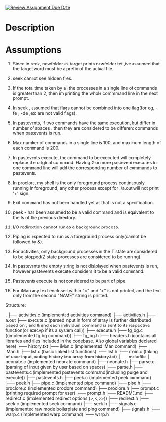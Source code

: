 [![Review Assignment Due Date](https://classroom.github.com/assets/deadline-readme-button-24ddc0f5d75046c5622901739e7c5dd533143b0c8e959d652212380cedb1ea36.svg)](https://classroom.github.com/a/76mHqLr5)
# Description

# Assumptions

1. Since in seek, newfolder as target prints newfolder.txt ,ive assumed that the target word must be a prefix of the actual file.

2. seek cannot see hidden files.

3. If the total time taken by all the processes in a single line of commands is greater than 2, then im printing the whole commmand line in the next prompt.

4. In seek , assumed that flags cannot be combined into one flag(for eg, -fe , -de ,etc are not valid flags).

5. In pastevents, if two commands have the same execution, but differ in number of spaces , then they are considered to be different commands when pastevents is run.

6. Max number of commands in a single line is 100, and maximum length of each command is 200.

7. In pastevents execute, the command to be executed will completely replace the original command. Having 2 or more pastevent executes in one command line will add the corresponding number of commands to pastevents.

8. In proclore, my shell is the only foreground process continuously running in foreground, any other process except for ./a.out will not print '+' sign.

9. Exit command has not been handled yet as that is not a specification.

10. peek - has been assumed to be a valid command and is equivalent to the ls of the previous directory.

11. I/O redirection cannot run as a background process.

12. Piping is expected to run as a foreground process only(cannot be followed by &).

13. For activities, only background processes in the T state are considered to be stopped(Z state processes are considered to be running).

14. In pastevents the empty string is not dislplayed when pastevents is run, however pastevents execute considers it to be a valid command.

15. Pastevents execute is not considered to be part of pipe.

16. For iMan any text enclosed within "<" and ">" is not printed, and the text only from the second "NAME" string is printed.


Structure:

.
├── activities.c (implemented activities command)
├── activities.h
├── a.out
├── execute.c    (parsed input in form of array is further distributed based on ; and & and each individual command is sent to its
                  respective function(or execvp if its a system call))
├── execute.h
├── fg_bg.c      ((implemented fg,bg command))
├── fg_bg.h
├── headers.h   (contains all libraries and files included in the codebase. Also global variables declared here)
├── history.txt
├── iMan.c      (implemented iMan command)
├── iMan.h
├── list.c      (basic linked list functions)
├── list.h
├── main.c      (taking of user input,loading history into array from history.txt)
├── makefile
├── neonate.c   (implemented neonate command)
├── neonate.h
├── parse.c     (parsing of input given by user based on spaces)
├── parse.h
├── pastevents.c (implemented pastevents command(including purge and execute))
├── pastevents.h
├── peek.c      (implemented peek command)
├── peek.h
├── pipe.c      (implemented pipe command)
├── pipe.h
├── proclore.c  (implemented proclore command)
├── proclore.h
├── prompt.c    (printing required prompt for user)
├── prompt.h
├── README.md
├── redirect.c  (implemented redirect options (>,<,>>))
├── redirect.h
├── seek.c      (implemented seek command)
├── seek.h
├── signals.c   (implemented raw mode boilerplate and ping command)
├── signals.h
├── warp.c      (implemented warp command)
└── warp.h